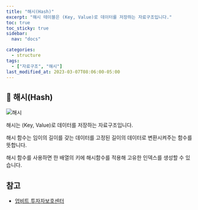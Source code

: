 ```yaml
---
title: "해시(Hash)"
excerpt: "해시 테이블은 (Key, Value)로 데이터를 저장하는 자료구조입니다."
toc: true
toc_sticky: true
sidebar:
  nav: "docs"

categories:
  - structure
tags:
  - ["자료구조", "해시"]
last_modified_at: 2023-03-07T08:06:00-05:00
---
```


## 📄 해시(Hash)

![해시](https://camo.githubusercontent.com/4e48be3863145cbf9c6ba79ce9ed561f91756b24157426980398351df34bf228/68747470733a2f2f696d67312e6461756d63646e2e6e65742f7468756d622f523132383078302f3f73636f64653d6d746973746f72793226666e616d653d6874747073253341253246253246626c6f672e6b616b616f63646e2e6e6574253246646e25324662317a4f77312532466274714c36484157376a792532466a7042413570506b51466e66695a63504c616b673030253246696d672e706e67)

해시는 (Key, Value)로 데이터를 저장하는 자료구조입니다.

해시 함수는 임이의 길이를 갖는 데이터를 고정된 길이의 데이터로 변환시켜주는 함수를 뜻합니다.

해시 함수를 사용하면 한 배열의 키에 해시함수를 적용해 고유한 인덱스를 생성할 수 있습니다.

## 참고

- [업비트 투자자보호센터](https://upbitcare.com/academy/education/blockchain/52)
